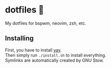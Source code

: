 # dotfiles :tada:

My dotfiles for bspwm, neovim, zsh, etc.

## Installing

First, you have to install [yay](https://github.com/Jguer/yay#installation).  
Then simply run `./install.sh` to install everything.  
Symlinks are automatically created by GNU Stow.
